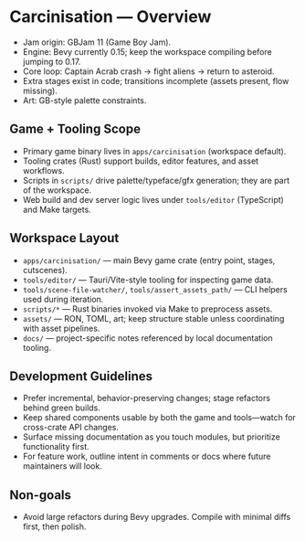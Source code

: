 # Carcinisation — Overview

- Jam origin: GBJam 11 (Game Boy Jam).
- Engine: Bevy currently 0.15; keep the workspace compiling before jumping to 0.17.
- Core loop: Captain Acrab crash → fight aliens → return to asteroid.
- Extra stages exist in code; transitions incomplete (assets present, flow missing).
- Art: GB-style palette constraints.

## Game + Tooling Scope

- Primary game binary lives in `apps/carcinisation` (workspace default).
- Tooling crates (Rust) support builds, editor features, and asset workflows.
- Scripts in `scripts/` drive palette/typeface/gfx generation; they are part of the workspace.
- Web build and dev server logic lives under `tools/editor` (TypeScript) and Make targets.

## Workspace Layout

- `apps/carcinisation/` — main Bevy game crate (entry point, stages, cutscenes).
- `tools/editor/` — Tauri/Vite-style tooling for inspecting game data.
- `tools/scene-file-watcher/`, `tools/assert_assets_path/` — CLI helpers used during iteration.
- `scripts/*` — Rust binaries invoked via Make to preprocess assets.
- `assets/` — RON, TOML, art; keep structure stable unless coordinating with asset pipelines.
- `docs/` — project-specific notes referenced by local documentation tooling.

## Development Guidelines

- Prefer incremental, behavior-preserving changes; stage refactors behind green builds.
- Keep shared components usable by both the game and tools—watch for cross-crate API changes.
- Surface missing documentation as you touch modules, but prioritize functionality first.
- For feature work, outline intent in comments or docs where future maintainers will look.

## Non-goals

- Avoid large refactors during Bevy upgrades. Compile with minimal diffs first, then polish.
